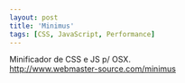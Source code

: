 ```yaml
---
layout: post
title: 'Minimus'
tags: [CSS, JavaScript, Performance]
---
```


Minificador de CSS e JS p/ OSX.<br>
<http://www.webmaster-source.com/minimus>

